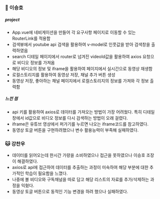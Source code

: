 ### :whale: 이승호
##### project
- App.vue에 네비게이션을 만들어 각 요구사항 페이지로 이동할 수 있는 RouterLink를 적용함
- 검색뷰에서 youtube api 검색을 활용하여 v-model로 인풋값을 받아 검색창을 출력하였음
- search 디테일 페이지에서 router로 넘겨진 videoId값을 활용하여 axios 요청으로 비디오 정보를 가져옴
- 해당 비디오의 정보 및 iframe을 활용하여 페이지에서 실시간으로 동영상 재생함
- 로컬스토리지를 활용하여 동영상 저장, 채널 추가 버튼 생성
- 동영상 저장, 좋아하는 채널 페이지에서 로컬스토리지의 정보를 가져와 각 정보 출력함

##### 느낀 점
- api 키를 활용하여 axios로 데이터를 가져오는 방법이 가장 어려웠다. 특히 디테일창에서 id값으로 비디오 정보를 다시 검색하는 방법이 오래 걸렸다.
- iframe은 유튜브 영상에서 퍼가기를 누르면 나오는 iframe코드를 참고하였다.
- 동영상 토글 버튼을 구현하려했으나 변수 활용능력이 부족해 실패하였다.


### :cat: 강찬우
- 데이터를 읽어오는데 한시간 가량을 소비하였으나 접근을 못하였으나 이승호 조장이 해결하였다.
- axios로 api에 접근하여 데이터를 추출하는 과정이 미숙하여 해당 부분에 대한 추가적인 학습이 필요함을 느꼈다.
- 나중에 볼 비디오와 구독채널을 따로 담고 해당 리스트의 자료를 추가/삭제하는 과정을 익혔다.
- 동영상 토글 버튼으로 동적인 기능 변경을 하려 했으나 실패하였다.